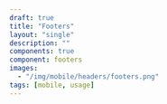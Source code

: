 ```yaml
---
draft: true
title: "Footers"
layout: "single"
description: ""
components: true
component: footers
images:
  - "/img/mobile/headers/footers.png"
tags: [mobile, usage]
---
```

